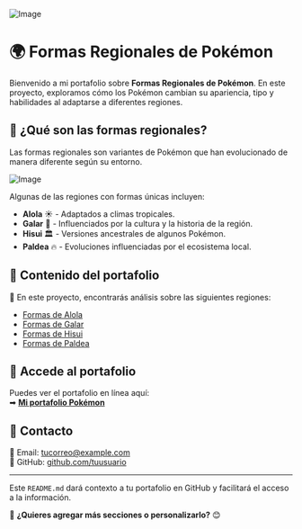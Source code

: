 ![Image](https://github.com/user-attachments/assets/d300122e-1a41-4efd-81d1-8a85fed87700)
# 🌍 Formas Regionales de Pokémon  

Bienvenido a mi portafolio sobre **Formas Regionales de Pokémon**. En este proyecto, exploramos cómo los Pokémon cambian su apariencia, tipo y habilidades al adaptarse a diferentes regiones.  


## 🔹 ¿Qué son las formas regionales?  
Las formas regionales son variantes de Pokémon que han evolucionado de manera diferente según su entorno.

![Image](https://github.com/user-attachments/assets/2d1ea336-8fe9-42eb-b7a6-efcf965bb04b)

Algunas de las regiones con formas únicas incluyen:  

- **Alola** ☀️ - Adaptados a climas tropicales.  
- **Galar** 🏰 - Influenciados por la cultura y la historia de la región.  
- **Hisui** 🏛️ - Versiones ancestrales de algunos Pokémon.  
- **Paldea** 🔥 - Evoluciones influenciadas por el ecosistema local.  

## 🔹 Contenido del portafolio  
📖 En este proyecto, encontrarás análisis sobre las siguientes regiones:  
- [Formas de Alola](alola.html)  
- [Formas de Galar](galar.html)  
- [Formas de Hisui](hisui.html)  
- [Formas de Paldea](paldea.html)  

## 🔹 Accede al portafolio  
Puedes ver el portafolio en línea aquí:  
➡ **[Mi portafolio Pokémon](https://usuario.github.io/Proyecto_CS/TuCarpeta/)**  

## 🔹 Contacto  
📧 Email: [tucorreo@example.com](mailto:tucorreo@example.com)  
🐙 GitHub: [github.com/tuusuario](https://github.com/tuusuario)  

---

Este `README.md` dará contexto a tu portafolio en GitHub y facilitará el acceso a la información.  

📌 **¿Quieres agregar más secciones o personalizarlo?** 😊


